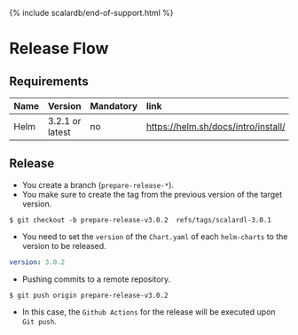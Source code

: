 {% include scalardb/end-of-support.html %}

# Release Flow

## Requirements
| Name | Version | Mandatory | link |
|:------|:-------|:----------|:------|
| Helm | 3.2.1 or latest | no | https://helm.sh/docs/intro/install/ |

## Release
* You create a branch (`prepare-release-*`).
* You make sure to create the tag from the previous version of the target version.
``` console
$ git checkout -b prepare-release-v3.0.2  refs/tags/scalardl-3.0.1
```

* You need to set the `version` of the `Chart.yaml` of each `helm-charts` to the version to be released.
``` yaml
version: 3.0.2
```
* Pushing commits to a remote repository.
``` console
$ git push origin prepare-release-v3.0.2
```

* In this case, the `Github Actions` for the release will be executed upon `Git push`.
